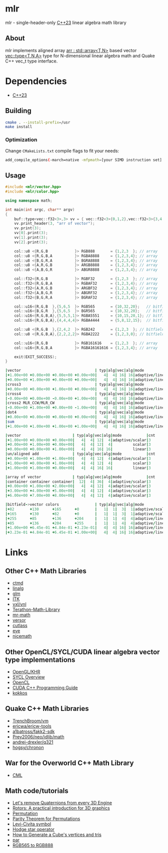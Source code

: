 # mlr

mlr - single-header-only [C++23][1] linear algebra math library

## About

mlr implements aligned array [arr : std::array<T,N>][3] based vector [vec::type<T,N,A>][4] type for N-dimensional linear algebra math and Quake C++ vec_t type interface.

# Dependencies

- [C++23][1]

## Building

```sh
cmake . --install-prefix=/usr
make install
```

### Optimization

Change `CMakeLists.txt` compile flags to fit your needs:
```sh
add_compile_options(-march=native -mfpmath=[your SIMD instruction set] -O3)
```

## Usage

```c++
#include <mlr/vector.hpp>
#include <mlr/color.hpp>

using namespace math;

int main(int argc, char** argv)
{
	buf::type<vec::f32<3>,3> vv = { vec::f32<3>{0,1,2},vec::f32<3>{3,4,5},vec::f32<3>{6,7,8} };
	vv.print_header(3, "arr of vector");
	vv.print(3);
	vv[0].print(3);
	vv[1].print(3);
	vv[2].print(3);

	col::u8 <{R,G,B            }> RGB888       = {1,2,3  }; // array    type
	col::u8 <{R,G,B,A          }> RGBA8888     = {1,2,3,4}; // array    type
	col::u8 <{B,G,R,A          }> BGRA8888     = {1,2,3,4}; // array    type
	col::u8 <{A,R,G,B          }> ARGB8888     = {1,2,3,4}; // array    type
	col::u8 <{A,B,G,R          }> ABGR8888     = {1,2,3,4}; // array    type

	col::f32<{R,G,B            }> RGBF32       = {1,2,3  }; // array    type
	col::f32<{R,G,B,A          }> RGBAF32      = {1,2,3,4}; // array    type
	col::f32<{A,R,G,B          }> ARGBF32      = {1,2,3,4}; // array    type
	col::f32<{A,B,G,R          }> ABGRF32      = {1,2,3,4}; // array    type
	col::f32<{B,G,R,A          }> BGRAF32      = {1,2,3,4}; // array    type

	col::u16<{R,G,B  },{5,6,5  }> RGB565       = {10,32,20};   // bitfield type
	col::u16<{B,G,R  },{5,6,5  }> BGR565       = {10,32,20};   // bitfield type
	col::u16<{R,G,B,A},{5,5,5,1}> RGBA5551     = {10,15,20,1}; // bitfield type
	col::u16<{R,G,B,A},{4,4,4,4}> RGBA4444     = {5,8,12,15};  // bitfield type

	col::u8 <{R,G,B  },{2,4,2  }> RGB242       = {1,2,3  }; // bitfield type
	col::u8 <{R,G,B,A},{2,2,2,2}> RGBA2222     = {1,2,3,0}; // bitfield type

	col::u16<{R,G,B            }> RGB161616    = {1,2,3  }; // array    type
	col::u16<{R,G,B,A          }> RGBA16161616 = {1,2,3,4}; // array    type

    exit(EXIT_SUCCESS);
}
```
```fortran
|vector                                 | typ|alg|vec|alg|mode           |cnt
|+1.00e+00 +0.00e+00 +0.00e+00 +0.00e+00|   4|  4| 16| 16|adaptive/linear|4
|+0.00e+00 +1.00e+00 +0.00e+00 +0.00e+00|   4|  4| 16| 16|adaptive/linear|4
|cross3                                 | typ|alg|vec|alg|mode           |cnt
|+0.00e+00 +0.00e+00 +1.00e+00 +0.00e+00|   4|  4| 16| 16|adaptive/linear|4
|cross4                                 | typ|alg|vec|alg|mode           |cnt
|-0.00e+00 +0.00e+00 -0.00e+00 +1.00e+00|   4|  4| 16| 16|adaptive/linear|4
|cross2 MLR_CCW/MLR_CW                  | typ|alg|vec|alg|mode           |cnt
|-0.00e+00 +1.00e+00 +0.00e+00 -1.00e+00|   4|  4| 16| 16|adaptive/linear|4
|dot4                                   | typ|alg|vec|alg|mode           |cnt
|+0.00e+00 +0.00e+00 +0.00e+00 +0.00e+00|   4|  4| 16| 16|adaptive/linear|4
|sum                                    | typ|alg|vec|alg|mode           |cnt
|+1.00e+00 +1.00e+00 +1.00e+00 +1.00e+00|   4|  4| 16| 16|adaptive/linear|4

|vector                       | typ|alg|vec|alg|mode           |cnt
|+1.00e+00 +0.00e+00 +0.00e+00|   4|  4| 12|  4|adaptive/scalar|3
|+0.00e+00 +1.00e+00 +0.00e+00|   4|  4| 12|  4|         scalar|3
|+0.00e+00 +0.00e+00 +1.00e+00|   4|  4| 16| 16|         linear|3
|un/aligned add               | typ|alg|vec|alg|mode           |cnt
|+0.00e+00 +1.00e+00 +1.00e+00|   4|  4| 12|  4|adaptive/scalar|3
|+1.00e+00 +0.00e+00 +1.00e+00|   4|  4| 12|  4|         scalar|3
|+1.00e+00 +1.00e+00 +0.00e+00|   4|  4| 16| 16|         linear|3

|array of vector              | typ|alg|vec|alg|mode           |cnt
|container container container|  12|  4| 36|  4|adaptive/scalar|3
|+0.00e+00 +1.00e+00 +2.00e+00|   4|  4| 12|  4|adaptive/scalar|3
|+3.00e+00 +4.00e+00 +5.00e+00|   4|  4| 12|  4|adaptive/scalar|3
|+6.00e+00 +7.00e+00 +8.00e+00|   4|  4| 12|  4|adaptive/scalar|3

|bitfield->vector colors                | typ|alg|vec|alg|mode           |cnt
|+82       +130      +165      +0       |   1|  1|  3|  1|adaptive/scalar|3
|+165      +130      +82       +0       |   1|  1|  3|  1|adaptive/scalar|3
|+255      +85       +136      +204     |   1|  1|  4|  4|adaptive/linear|4
|+85       +136      +204      +255     |   1|  1|  4|  4|adaptive/linear|4
|+1.00e+00 +6.45e-01 +4.84e-01 +3.23e-01|   4|  4| 16| 16|adaptive/linear|4
|+3.23e-01 +4.84e-01 +6.45e-01 +1.00e+00|   4|  4| 16| 16|adaptive/linear|4
```
# Links
## Other C++ Math Libraries
- [ctmd][32]
- [linalg][28]
- [glm][35]
- [ITK][8]
- [vxl/vnl][9]
- [Terathon-Math-Library][10]
- [mr-math][11]
- [versor][12]
- [cutlass][33]
- [eve][34]
- [nicemath][36]
## Other OpenCL/SYCL/CUDA linear algebra vector type implementations
- [OpenGL/KHR][2]
- [SYCL Overview][23]
- [OpenCL][24]
- [CUDA C++ Programming Guide][25]
- [kokkos][37]
## Quake C++ Math Libraries
- [TrenchBroom/vm][5]
- [ericwa/ericw-tools][26]
- [a1batross/fakk2-sdk][21]
- [Prey2006/neo/idlib/math][22]
- [andrei-drexler/q321][27]
- [hogsy/chronon][29]
## War for the Overworld C++ Math Library 
- [CML][20]
## Math code/tutorials
- [Let's remove Quaternions from every 3D Engine][31]
- [Rotors: A practical introduction for 3D graphics][30]
- [Permutation][13]
- [Parity Theorem for Permutations][14]
- [Levi-Civita symbol][15]
- [Hodge star operator][16]
- [How to Generate a Cube's vertices and tris][17]
- [par][18]
- [RGB565 to RGB888][19]

[1]: https://isocpp.org/
[2]: https://github.com/KhronosGroup/OpenGL-Registry/blob/main/api/GL/glcorearb.h
[3]: https://github.com/jopadan/mlr/blob/main/include/mlr/array.hpp
[4]: https://github.com/jopadan/mlr/blob/main/include/mlr/vector.hpp

[5]: https://github.com/TrenchBroom/TrenchBroom/tree/master/lib/vm
[26]: https://github.com/ericwa/ericw-tools/blob/main/include/common/qvec.hh
[6]: https://github.com/quakeforge/quakeforge/tree/master/include/QF/simd
[7]: https://github.com/fte-team/fteqw
[27]: https://github.com/andrei-drexler/q321/blob/main/src/engine/math.h
[29]: https://github.com/hogsy/chronon/blob/master/qcommon/include/qcommon/math_vector.h

[8]: https://github.com/InsightSoftwareConsortium/ITK
[9]: https://github.com/vxl/vxl/tree/master/core/vnl
[10]: https://github.com/EricLengyel/Terathon-Math-Library
[11]: https://github.com/4J-company/mr-math/
[12]: https://github.com/wolftype/versor/

[13]: https://en.wikipedia.org/wiki/Permutation
[14]: https://maa.org/book/export/html/115646
[15]: https://en.wikipedia.org/wiki/Levi-Civita_symbol
[16]: https://en.wikipedia.org/wiki/Hodge_star_operator
[17]: https://catonif.github.io/cube/
[18]: https://github.com/prideout/par/
[19]: https://retrocomputing.stackexchange.com/questions/27400/what-is-the-most-accurate-way-to-map-6-bit-vga-palette-to-8-bit
[20]: https://github.com/demianmnave/CML
[21]: https://github.com/a1batross/fakk2-sdk/blob/master/source/source/qcommon/vector.h
[22]: https://github.com/FriskTheFallenHuman/Prey2006/blob/master/neo/idlib/math
[23]: https://www.khronos.org/sycl/
[24]: https://www.khronos.org/opencl/
[25]: https://docs.nvidia.com/cuda/cuda-c-programming-guide/
[28]: https://github.com/SideShowBoBGOT/linalg-conan
[30]: https://jacquesheunis.com/post/rotors/
[31]: https://marctenbosch.com/quaternions/
[32]: https://github.com/uomrobotic/ctmd/
[33]: https://github.com/NVIDIA/cutlass/
[34]: https://github.com/jfalcou/eve/
[35]: https://github.com/g-truc/glm/
[36]: https://github.com/nicebyte/nicemath/
[37]: https://github.com/kokkos/kokkos/
